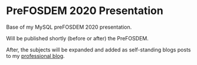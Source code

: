 # PreFOSDEM 2020 Presentation

Base of my MySQL preFOSDEM 2020 presentation.

Will be published shortly (before or after) the PreFOSDEM.

After, the subjects will be expanded and added as self-standing blogs posts to my [professional blog](https://saveriomiroddi.github.io).
